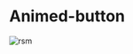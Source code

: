 # Animed-button

 ![rsm](https://user-images.githubusercontent.com/109481582/191827178-267d0cfe-7470-4de3-ac16-65ed4e5d499b.png)
